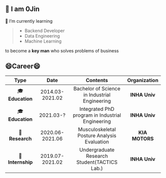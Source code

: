 ## :wave: I am 0Jin

🌱 I’m currently learning 

> - Backend Developer
> - Data Engineering
> - Machine Learning

to become a **key man** who solves problems of business

## 😄Career😄

|    **Type**    |     **Date**    |                    **Contents**                   |**Organization**|
|:--------------:|:---------------:|:-------------------------------------------------:|:--------------:|
| :mortar_board:**Education**  | 2014.03-2021.02 | Bachelor of Science in Industrial Engineering     |  **INHA Univ**     |
| :mortar_board:**Education**  | 2021.03-? | Integrated PhD program in Industrial Engineering       |  **INHA Univ**     |
| :page_facing_up:**Research**   | 2020.06-2021.06 | Musculoskeletal Posture Analysis Evaluation |  **KIA MOTORS**          |
| :office:**Internship** | 2019.07-2021.02 | Undergraduate Research Student(TACTICS Lab.) |  **INHA Univ**         |





<!--
**Jung0Jin/Jung0Jin** is a ✨ _special_ ✨ repository because its `README.md` (this file) appears on your GitHub profile.

Here are some ideas to get you started:

- 🔭 I’m currently working on ...
- 🌱 I’m currently learning ...
- 👯 I’m looking to collaborate on ...
- 🤔 I’m looking for help with ...
- 💬 Ask me about ...
- 📫 How to reach me: ...
- 😄 Pronouns: ...
- ⚡ Fun fact: ...
-->
